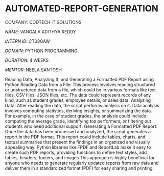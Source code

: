 # AUTOMATED-REPORT-GENERATION

*COMPANY*: CODTECH IT SOLUTIONS

*NAME*: VANGALA ADITHYA REDDY

*INTERN ID*: CT08OAW

*DOMAIN*: PYTHON PROGRAMMING

*DURATION*: 4 WEEKS

*MENTOR*: NEELA SANTOSH

Reading Data, Analyzing It, and Generating a Formatted PDF Report using Python
Reading Data from a File: This process involves reading structured or unstructured data from a file, which could be in various formats like text files, CSV files, JSON files, etc. The data could represent records of any kind, such as student grades, employee details, or sales data.
Analyzing Data: After reading the data, the script performs analysis on it. Data analysis involves computing statistics, deriving insights, or summarizing the data. For example, in the case of student grades, the analysis could include computing the average grade, identifying top performers, or filtering out students who need additional support.
Generating a Formatted PDF Report: Once the data has been processed and analyzed, the script generates a report in the PDF format. This report could include tables, charts, and textual summaries that present the findings in an organized and visually appealing way. Python libraries like FPDF and ReportLab make it easy to create such PDF reports, providing functions to define text styles, add tables, headers, footers, and images.This approach is highly beneficial for anyone who needs to generate regularly updated reports from raw data and deliver them in a standardized format (PDF) for easy sharing and printing.



